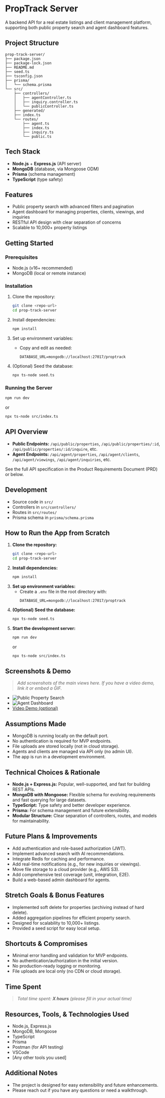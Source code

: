 # PropTrack Server

A backend API for a real estate listings and client management platform, supporting both public property search and agent dashboard features.

## Project Structure

```
prop-track-server/
├── package.json
├── package-lock.json
├── README.md
├── seed.ts
├── tsconfig.json
├── prisma/
│   └── schema.prisma
└── src/
    ├── controllers/
    │   ├── agentController.ts
    │   ├── inquiry.controller.ts
    │   └── publicController.ts
    ├── generated/
    ├── index.ts
    └── routes/
        ├── agent.ts
        ├── index.ts
        ├── inquiry.ts
        └── public.ts
```

## Tech Stack

- **Node.js** + **Express.js** (API server)
- **MongoDB** (database, via Mongoose ODM)
- **Prisma** (schema management)
- **TypeScript** (type safety)

## Features

- Public property search with advanced filters and pagination
- Agent dashboard for managing properties, clients, viewings, and inquiries
- RESTful API design with clear separation of concerns
- Scalable to 10,000+ property listings

## Getting Started

### Prerequisites

- Node.js (v16+ recommended)
- MongoDB (local or remote instance)

### Installation

1. Clone the repository:
   ```bash
   git clone <repo-url>
   cd prop-track-server
   ```

2. Install dependencies:
   ```bash
   npm install
   ```

3. Set up environment variables:
   - Copy and edit as needed:
     ```
     DATABASE_URL=mongodb://localhost:27017/proptrack
     ```

4. (Optional) Seed the database:
   ```bash
   npx ts-node seed.ts
   ```

### Running the Server

```bash
npm run dev
```
or
```bash
npx ts-node src/index.ts
```

## API Overview

- **Public Endpoints:** `/api/public/properties`, `/api/public/properties/:id`, `/api/public/properties/:id/inquire`, etc.
- **Agent Endpoints:** `/api/agent/properties`, `/api/agent/clients`, `/api/agent/viewings`, `/api/agent/inquiries`, etc.

See the full API specification in the Product Requirements Document (PRD) or below.

## Development

- Source code in `src/`
- Controllers in `src/controllers/`
- Routes in `src/routes/`
- Prisma schema in `prisma/schema.prisma`

## How to Run the App from Scratch

1. **Clone the repository:**
   ```bash
   git clone <repo-url>
   cd prop-track-server
   ```
2. **Install dependencies:**
   ```bash
   npm install
   ```
3. **Set up environment variables:**
   - Create a `.env` file in the root directory with:
     ```
     DATABASE_URL=mongodb://localhost:27017/proptrack
     ```
4. **(Optional) Seed the database:**
   ```bash
   npx ts-node seed.ts
   ```
5. **Start the development server:**
   ```bash
   npm run dev
   ```
   or
   ```bash
   npx ts-node src/index.ts
   ```

## Screenshots & Demo

> _Add screenshots of the main views here. If you have a video demo, link it or embed a GIF._

- ![Public Property Search](screenshots/public-search.png)
- ![Agent Dashboard](screenshots/agent-dashboard.png)
- [Video Demo (optional)](link-to-demo)

## Assumptions Made

- MongoDB is running locally on the default port.
- No authentication is required for MVP endpoints.
- File uploads are stored locally (not in cloud storage).
- Agents and clients are managed via API only (no admin UI).
- The app is run in a development environment.

## Technical Choices & Rationale

- **Node.js + Express.js:** Popular, well-supported, and fast for building REST APIs.
- **MongoDB with Mongoose:** Flexible schema for evolving requirements and fast querying for large datasets.
- **TypeScript:** Type safety and better developer experience.
- **Prisma:** For schema management and future extensibility.
- **Modular Structure:** Clear separation of controllers, routes, and models for maintainability.

## Future Plans & Improvements

- Add authentication and role-based authorization (JWT).
- Implement advanced search with AI recommendations.
- Integrate Redis for caching and performance.
- Add real-time notifications (e.g., for new inquiries or viewings).
- Move file storage to a cloud provider (e.g., AWS S3).
- Add comprehensive test coverage (unit, integration, E2E).
- Build a web-based admin dashboard for agents.

## Stretch Goals & Bonus Features

- Implemented soft delete for properties (archiving instead of hard delete).
- Added aggregation pipelines for efficient property search.
- Designed for scalability to 10,000+ listings.
- Provided a seed script for easy local setup.

## Shortcuts & Compromises

- Minimal error handling and validation for MVP endpoints.
- No authentication/authorization in the initial version.
- No production-ready logging or monitoring.
- File uploads are local only (no CDN or cloud storage).

## Time Spent

> _Total time spent: **X hours** (please fill in your actual time)_

## Resources, Tools, & Technologies Used

- Node.js, Express.js
- MongoDB, Mongoose
- TypeScript
- Prisma
- Postman (for API testing)
- VSCode
- [Any other tools you used]

## Additional Notes

- The project is designed for easy extensibility and future enhancements.
- Please reach out if you have any questions or need a walkthrough.

